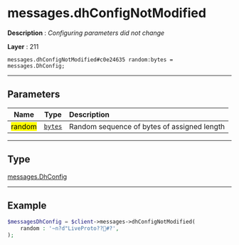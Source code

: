 # messages.dhConfigNotModified

**Description** : *Configuring parameters did not change*

**Layer** : 211

```tl
messages.dhConfigNotModified#c0e24635 random:bytes = messages.DhConfig;
```

---

## Parameters

| Name | Type | Description |
| :---: | :---: | :--- |
| <mark>random</mark> | [`bytes`](type/bytes) | Random sequence of bytes of assigned length |

---

## Type

[messages.DhConfig](type/messages.DhConfig)

---

## Example

```php
$messagesDhConfig = $client->messages->dhConfigNotModified(
	random : '~n?d"LiveProto??#?',
);
```